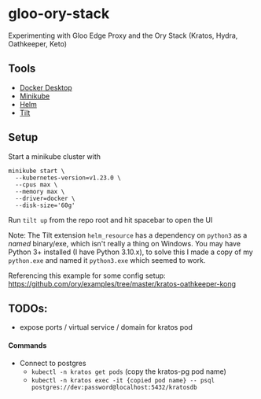 # gloo-ory-stack

Experimenting with Gloo Edge Proxy and the Ory Stack (Kratos, Hydra, Oathkeeper, Keto)

## Tools

- [Docker Desktop](https://www.docker.com/products/docker-desktop/)
- [Minikube](https://minikube.sigs.k8s.io/docs/start/)
- [Helm](https://helm.sh/docs/intro/install/)
- [Tilt](https://docs.tilt.dev/install.html)

## Setup

Start a minikube cluster with

```
minikube start \
  --kubernetes-version=v1.23.0 \
  --cpus max \
  --memory max \
  --driver=docker \
  --disk-size='60g'
```

Run `tilt up` from the repo root and hit spacebar to open the UI

Note: The Tilt extension `helm_resource` has a dependency on `python3` as a _named_ binary/exe, which isn't really a thing on Windows. You may have Python 3+ installed (I have Python 3.10.x), to solve this I made a copy of my `python.exe` and named it `python3.exe` which seemed to work.

Referencing this example for some config setup:
https://github.com/ory/examples/tree/master/kratos-oathkeeper-kong

## TODOs:

- expose ports / virtual service / domain for kratos pod

#### Commands

- Connect to postgres
  - `kubectl -n kratos get pods` (copy the kratos-pg pod name)
  - `kubectl -n kratos exec -it {copied pod name} -- psql postgres://dev:password@localhost:5432/kratosdb`

